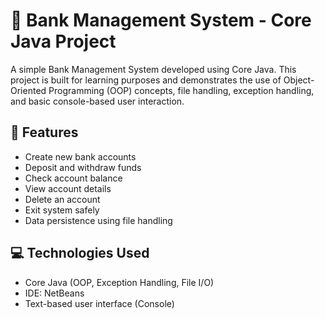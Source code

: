 # 🏦 Bank Management System - Core Java Project

A simple Bank Management System developed using Core Java. This project is built for learning purposes and demonstrates the use of Object-Oriented Programming (OOP) concepts, file handling, exception handling, and basic console-based user interaction.

## 📌 Features

- Create new bank accounts
- Deposit and withdraw funds
- Check account balance
- View account details
- Delete an account
- Exit system safely
- Data persistence using file handling

## 💻 Technologies Used

- Core Java (OOP, Exception Handling, File I/O)
- IDE:  NetBeans 
- Text-based user interface (Console)
